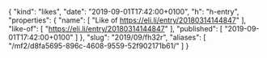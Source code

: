 {
  "kind": "likes",
  "date": "2019-09-01T17:42:00+0100",
  "h": "h-entry",
  "properties": {
    "name": [
      "Like of https://eli.li/entry/20180314144847"
    ],
    "like-of": [
      "https://eli.li/entry/20180314144847"
    ],
    "published": [
      "2019-09-01T17:42:00+0100"
    ]
  },
  "slug": "2019/09/fh32r",
  "aliases": [
    "/mf2/d8fa5695-896c-4608-9559-52f902171b61/"
  ]
}
